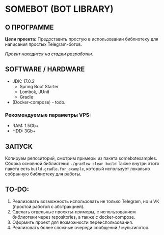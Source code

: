 # SOMEBOT (BOT LIBRARY)

## О ПРОГРАММЕ

**Цели проекта:** Предоставить простую в использовании библиотеку для написания простых Telegram-ботов.

_Проект находится на стадии разработки._

## SOFTWARE / HARDWARE
* JDK: 17.0.2
  * Spring Boot Starter
  * Lombok, JUnit
  * Gradle
* (Docker-compose) - todo.

### Рекомендуемые параметры VPS:

* RAM: 1.5Gb+
* HDD: 3Gb+

## ЗАПУСК
Копируем репозиторий, смотрим примеры из пакета somebotexamples. 
Сборка основной библиотеки:
``./gradlew clean build``
Также внутри этого пакета есть ``build.gradle.for_example``, который использует локально собранную библиотеку для работы.

## TO-DO:
1. Реализовать возможность использовать не только Telegram, но и VK (простой работой с абстракцией).
2. Сделать отдельные проекты-примеры, с использованием библиотеки через repositories, а также с docker-compose.
3. Оформить проект для возможности переиспользования.
4. Реализовать более сложные очереди сообщений / мультипоток.
